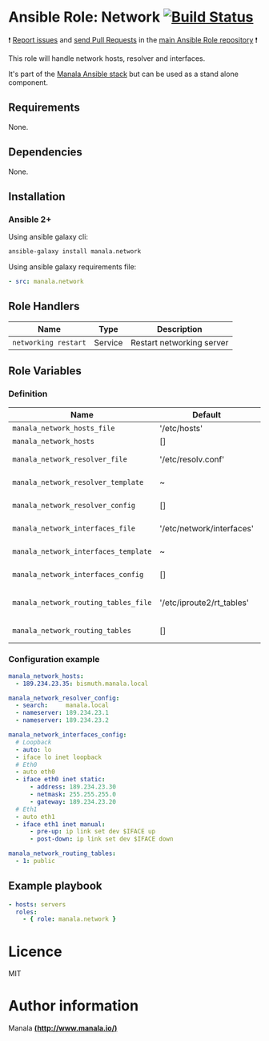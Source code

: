 # Ansible Role: Network [![Build Status](https://travis-ci.org/manala/ansible-role-network.svg?branch=master)](https://travis-ci.org/manala/ansible-role-network)

:exclamation: [Report issues](https://github.com/manala/ansible-roles/issues) and [send Pull Requests](https://github.com/manala/ansible-roles/pulls) in the [main Ansible Role repository](https://github.com/manala/ansible-roles) :exclamation:

This role will handle network hosts, resolver and interfaces.

It's part of the [Manala Ansible stack](http://www.manala.io) but can be used as a stand alone component.

## Requirements

None.

## Dependencies

None.

## Installation

### Ansible 2+

Using ansible galaxy cli:

```bash
ansible-galaxy install manala.network
```

Using ansible galaxy requirements file:

```yaml
- src: manala.network
```

## Role Handlers

| Name                 | Type    | Description               |
| -------------------- | ------- | ------------------------- |
| `networking restart` | Service | Restart networking server |

## Role Variables

### Definition

| Name                                 | Default                   | Type   | Description              |
| ------------------------------------ | ------------------------- | ------ | ------------------------ |
| `manala_network_hosts_file`          | '/etc/hosts'              | String | Host file path           |
| `manala_network_hosts`               | []                        | Array  | Hosts                    |
| `manala_network_resolver_file`       | '/etc/resolv.conf'        | String | Resolver file path       |
| `manala_network_resolver_template`   | ~                         | String | Resolver file template   |
| `manala_network_resolver_config`     | []                        | Array  | Resolver configuration   |
| `manala_network_interfaces_file`     | '/etc/network/interfaces' | String | Interfaces file path     |
| `manala_network_interfaces_template` | ~                         | String | Interfaces file template |
| `manala_network_interfaces_config`   | []                        | Array  | Interfaces configuration |
| `manala_network_routing_tables_file` | '/etc/iproute2/rt_tables' | String | Routing tables file path |
| `manala_network_routing_tables`      | []                        | Array  | Routing tables           |

### Configuration example

```yaml
manala_network_hosts:
  - 189.234.23.35: bismuth.manala.local

manala_network_resolver_config:
  - search:     manala.local
  - nameserver: 189.234.23.1
  - nameserver: 189.234.23.2

manala_network_interfaces_config:
  # Loopback
  - auto: lo
  - iface lo inet loopback
  # Eth0
  - auto eth0
  - iface eth0 inet static:
      - address: 189.234.23.30
      - netmask: 255.255.255.0
      - gateway: 189.234.23.20
  # Eth1
  - auto eth1
  - iface eth1 inet manual:
      - pre-up: ip link set dev $IFACE up
      - post-down: ip link set dev $IFACE down

manala_network_routing_tables:
  - 1: public
```
## Example playbook

```yaml
- hosts: servers
  roles:
    - { role: manala.network }
```

# Licence

MIT

# Author information

Manala [**(http://www.manala.io/)**](http://www.manala.io)
